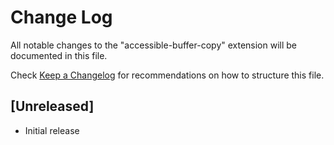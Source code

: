 # Change Log

All notable changes to the "accessible-buffer-copy" extension will be documented in this file.

Check [Keep a Changelog](http://keepachangelog.com/) for recommendations on how to structure this file.

## [Unreleased]

- Initial release
